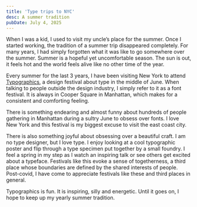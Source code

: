 ```yaml
---
title: 'Type trips to NYC'
desc: A summer tradition
pubDate: July 4, 2025
---
```



When I was a kid, I used to visit my uncle’s place for the summer. Once I started working, the tradition of a summer trip disappeared completely. For many years, I had simply forgotten what it was like to go somewhere over the summer. Summer is a hopeful yet uncomfortable season. The sun is out, it feels hot and the world feels alive like no other time of the year. 

Every summer for the last 3 years, I have been visiting New York to attend [Typographics](https://2025.typgraphics.com), a design festival about type in the middle of June. When talking to people outside the design industry, I simply refer to it as a font festival. It is always in Cooper Square in Manhattan, which makes for a consistent and comforting feeling. 

There is something endearing and almost funny about hundreds of people gathering in Manhattan during a sultry June to obsess over fonts. I love New York and this festival is my biggest excuse to visit the east coast city.

There is also something joyful about obsessing over a beautiful craft. I am no type designer, but I love type. I enjoy looking at a cool typographic poster and flip through a type specimen put together by a small foundry. I feel a spring in my step as I watch an inspiring talk or see others get excited about a typeface. Festivals like this evoke a sense of togetherness, a third place whose boundaries are defined by the shared interests of people. Post-covid, I have come to appreciate festivals like these and third places in general. 

Typographics is fun. It is inspiring, silly and energetic. Until it goes on, I hope to keep up my yearly summer tradition.

